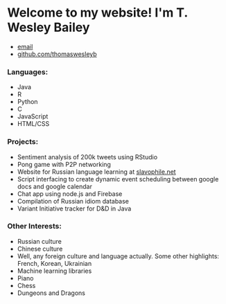 
<html>
  <head>
    <title>
      Wesley Bailey's Website
    </title>
  </head>
  <body>
    <div class="container">
      <div class="blurb">
        <h1>Welcome to my website! I'm T. Wesley Bailey</h1>
      </div>
    </div>
    <footer>
      <ul>
        <li><a href="mailto:weschess@yahoo.com">email</a></li>
        <li>
          <a href="https://github.com/thomaswesleyb">github.com/thomaswesleyb</a>
        </li>
      </ul>
      <h3>Languages:</h3>
      <ul>
        <li> Java </li>
        <li> R </li>
        <li> Python </li>
        <li> C </li>
        <li> JavaScript </li>
        <li> HTML/CSS </li>
      </ul>
      <h3> Projects: </h3>
      <ul>
        <li> Sentiment analysis of 200k tweets using RStudio </li>
        <li> Pong game with P2P networking </li>
        <li> Website for Russian language learning at <a href="https://sites.google.com/a/sewanee.edu/slavophilenet/">slavophile.net</a> </li>
        <li> Script interfacing to create dynamic event scheduling between google docs and google calendar </li>
        <li> Chat app using node.js and Firebase </li>
        <li> Compilation of Russian idiom database </li>
        <li> Variant Initiative tracker for D&D in Java </li>
      </ul>
      <h3> Other Interests: </h3>
      <ul>
        <li> Russian culture </li>
        <li> Chinese culture </li>
        <li> Well, any foreign culture and language actually. Some other highlights: French, Korean, Ukrainian </li>
        <li> Machine learning libraries </li>
        <li> Piano </li>
        <li> Chess </li>
        <li> Dungeons and Dragons </li>
      </ul>
   </footer>
  </body>
</html>
